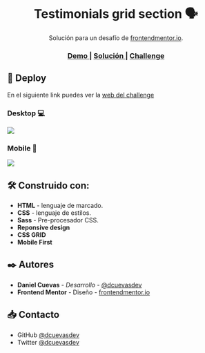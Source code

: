 <h1 align="center"> Testimonials grid section 🗣 </h1>

<div align="center">
    Solución para un desafío de  <a href="https://www.frontendmentor.io/" target="_blank">frontendmentor.io</a>.
</div>

<div align="center">
  <h3>
    <a href="https://dcuevasdev.github.io/testimonials_grid_section/">
      Demo
    </a>
    <span> | </span>
    <a href="https://github.com/dcuevasdev/testimonials_grid_section">
      Solución
    </a>
    <span> | </span>
    <a href="https://www.frontendmentor.io/challenges/testimonials-grid-section-Nnw6J7Un7/hub">
      Challenge
    </a>
  </h3>
</div>

## 🚀 Deploy

En el siguiente link puedes ver la [web del challenge](https://dcuevasdev.github.io/testimonials_grid_section/ "web del challenge")

### Desktop 💻

![](https://i.imgur.com/IeZydoK.png)

### Mobile 📱

![](https://i.imgur.com/hyAcKE1.png)

## 🛠️ Construido con:

- **HTML** - lenguaje de marcado.
- **CSS** - lenguaje de estilos.
- **Sass** - Pre-procesador CSS.
- **Reponsive design**
- **CSS GRID**
- **Mobile First**

## ✒️ Autores

- **Daniel Cuevas** - _Desarrollo_ - [@dcuevasdev](https://twitter.com/dcuevasdev "@dcuevasdev")
- **Frontend Mentor** - Diseño - [frontendmentor.io](https://www.frontendmentor.io/ "frontendmentor.io")

## 📥 Contacto

- GitHub [@dcuevasdev](https://github.com/dcuevasdev)
- Twitter [@dcuevasdev](https://twitter.com/dcuevasdev)
